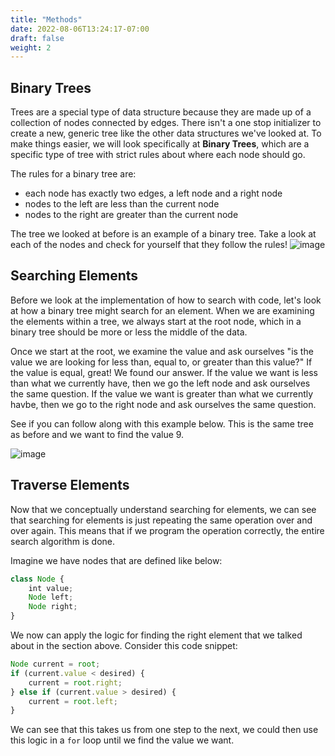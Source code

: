 ```yaml
---
title: "Methods"
date: 2022-08-06T13:24:17-07:00
draft: false
weight: 2
--- 
```


## Binary Trees

Trees are a special type of data structure because they are made up of a collection of nodes connected by edges. There isn't a one stop initializer to create a new, generic tree like the other data structures we've looked at. To make things easier, we will look specifically at **Binary Trees**, which are a specific type of tree with strict rules about where each node should go. 

The rules for a binary tree are:
* each node has exactly two edges, a left node and a right node
* nodes to the left are less than the current node
* nodes to the right are greater than the current node

The tree we looked at before is an example of a binary tree. Take a look at each of the nodes and check for yourself that they follow the rules!
![image](../img/tree.png)

## Searching Elements

Before we look at the implementation of how to search with code, let's look at how a binary tree might search for an element. When we are examining the elements within a tree, we always start at the root node, which in a binary tree should be more or less the middle of the data.

Once we start at the root, we examine the value and ask ourselves "is the value we are looking for less than, equal to, or greater than this value?" If the value is equal, great! We found our answer. If the value we want is less than what we currently have, then we go the left node and ask ourselves the same question. If the value we want is greater than what we currently havbe, then we go to the right node and ask ourselves the same question.

See if you can follow along with this example below. This is the same tree as before and we want to find the value 9.

![image](../img/binarysearch.gif)

## Traverse Elements

Now that we conceptually understand searching for elements, we can see that searching for elements is just repeating the same operation over and over again. This means that if we program the operation correctly, the entire search algorithm is done.

Imagine we have nodes that are defined like below:
```js javascript
class Node {
    int value;
    Node left;
    Node right;
}
```

We now can apply the logic for finding the right element that we talked about in the section above. Consider this code snippet:
```js javascript
Node current = root;
if (current.value < desired) {
    current = root.right;
} else if (current.value > desired) {
    current = root.left;
}
```
We can see that this takes us from one step to the next, we could then use this logic in a `for` loop until we find the value we want.
